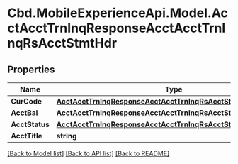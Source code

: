 # Cbd.MobileExperienceApi.Model.AcctAcctTrnInqResponseAcctAcctTrnInqRsAcctStmtHdr

## Properties

Name | Type | Description | Notes
------------ | ------------- | ------------- | -------------
**CurCode** | [**AcctAcctTrnInqResponseAcctAcctTrnInqRsAcctStmtHdrCurCode**](AcctAcctTrnInqResponseAcctAcctTrnInqRsAcctStmtHdrCurCode.md) |  | [optional] 
**AcctBal** | [**AcctAcctTrnInqResponseAcctAcctTrnInqRsAcctStmtHdrAcctBal**](AcctAcctTrnInqResponseAcctAcctTrnInqRsAcctStmtHdrAcctBal.md) |  | [optional] 
**AcctStatus** | [**AcctAcctTrnInqResponseAcctAcctTrnInqRsAcctStmtHdrAcctStatus**](AcctAcctTrnInqResponseAcctAcctTrnInqRsAcctStmtHdrAcctStatus.md) |  | [optional] 
**AcctTitle** | **string** |  | [optional] 

[[Back to Model list]](../README.md#documentation-for-models) [[Back to API list]](../README.md#documentation-for-api-endpoints) [[Back to README]](../README.md)

